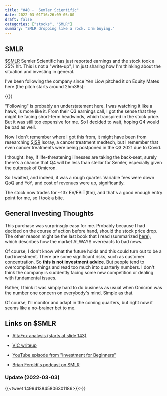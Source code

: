 ```yaml
---
title: "#40 -  Semler Scientific"
date: 2022-03-01T16:26:09-05:00
draft: false
categories: ["stocks", "SMLR"]
summary: "SMLR dropping like a rock. I'm buying."
---
```


## SMLR

[$SMLR](https://finance.yahoo.com/quote/SMLR?p=SMLR) Semler Scientific has just reported earnings and the stock took a 25% hit. This is not a "write-up", I'm just sharing how I'm thinking about the situation and investing in general.

I've been following the company since Yen Liow pitched it on Equity Mates here (the pitch starts around 25m38s):

{{<youtube Ei03z7-aIJg>}}

"Following" is probably an understatement here. I was watching it like a hawk, is more like it. From their Q3 earnings call, I got the sense that they might be facing short-term headwinds, which transpired in the stock price. But it was still too expensive for me. So I decided to wait, hoping Q4 would be bad as well.

Now I don't remember where I got this from, it might have been from researching [$ISR](https://finance.yahoo.com/quote/ISR?p=ISR&.tsrc=fin-srch) Isoray, a cancer treatment medtech, but I remember that even cancer treatments were being postponed in the Q3 2021 due to Covid.

I thought: hey, if life-threatening illnesses are taking the back-seat, surely there's a chance that Q4 will be less than stellar for Semler, especially given the outbreak of Omicron.

So I waited, and indeed, it was a rough quarter. Variable fees were down QoQ and YoY, and cost of revenues were up, significantly.

The stock now trades for ~13x EV/EBIT(ltm), and that's a good enough entry point for me, so I took a bite.

## General Investing Thoughts

This purchase was surprinsgly easy for me. Probably because I had decided on the course of action before hand, should the stock price drop. The other reason might be the last book that I read (summarized [here](/diary/19-contrarian-investment-strategies/)), which describes how the market ALWAYS overreacts to bad news.

Of course, I don't know what the future holds and this could turn out to be a bad investment. There are some significant risks, such as customer concentration. So **this is not investment advice**. But people tend to overcomplicate things and read too much into quarterly numbers. I don't think the company is suddently facing some new competition or dealing with fundamental issues.

Rather, I think it was simply hard to do business as usual when Omicron was the number one concern on everybody's mind. Simple as that.

Of course, I'll monitor and adapt in the coming quarters, but right now it seems like a no-brainer bet to me.

## Links on $SMLR

- [AltaFox analysis (starts at slide 143)](https://static1.squarespace.com/static/5aaacb57506fbe4636414126/t/5f85c428b4bac16b20450df0/1602602051503/Conclusion+Deck-+Makings+of+a+MultiBagger+-+FINAL-compressed.pdf)

- [VIC writeup](https://www.valueinvestorsclub.com/idea/SEMLER_SCIENTIFIC_INC/5318827032)

- [YouTube episode from "Investment for Beginners"](https://www.youtube.com/watch?v=hDU5A7NNpE0&t=12s)

- [Brian Feroldi's podcast on SMLR](https://www.fool.com/podcasts/industry-focus/2021-01-13-wildcard-3-top-healthcare-stocks)

### Update (2022-03-03)

{{<tweet 1499413845806301186>}}>}}


